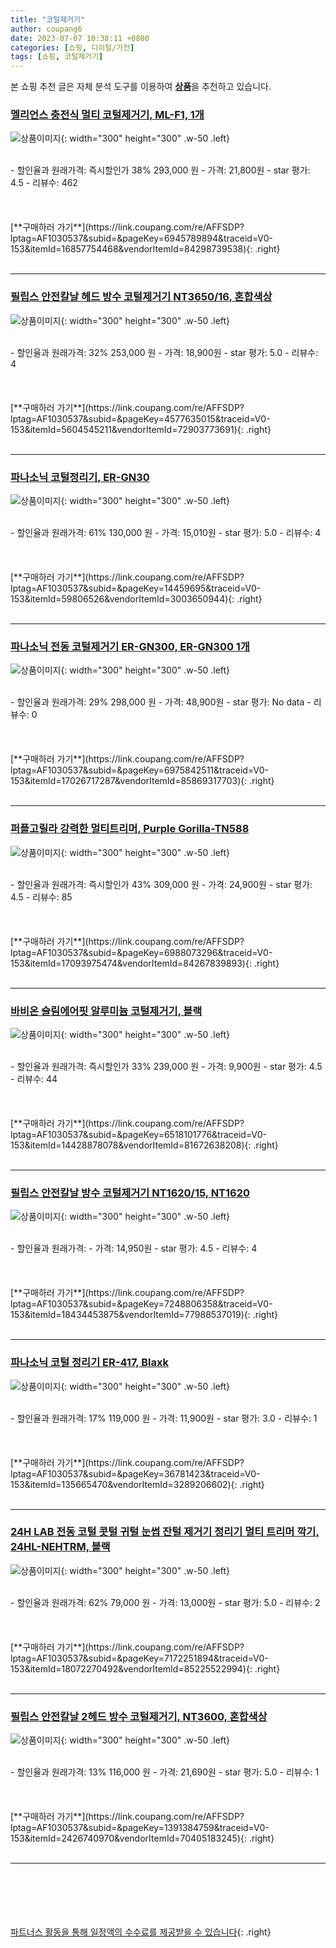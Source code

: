 ```yaml
---
title: "코털제거기"
author: coupang6
date: 2023-07-07 10:38:11 +0800
categories: [쇼핑, 디이털/가전]
tags: [쇼핑, 코털제거기]
---
```


본 쇼핑 추천 글은 자체 분석 도구를 이용하여 [**상품**](https://link.coupang.com/a/bao1ui)을 추천하고 있습니다.

### [멜리언스 충전식 멀티 코털제거기, ML-F1, 1개](https://link.coupang.com/re/AFFSDP?lptag=AF1030537&subid=&pageKey=6945789894&traceid=V0-153&itemId=16857754468&vendorItemId=84298739538)

![상품이미지](https://thumbnail10.coupangcdn.com/thumbnails/remote/230x230ex/image/vendor_inventory/51f9/9c3ca2b4ef35ca88152ee4f1889bef86b375400d81ad8f1b001282f91b2b.jpg){: width="300" height="300" .w-50 .left}


<br>
- 할인율과 원래가격: 즉시할인가 38%  293,000   원
- 가격: 21,800원
- star 평가: 4.5
- 리뷰수: 462
<br>
<br>
<br>
<br>
[**구매하러 가기**](https://link.coupang.com/re/AFFSDP?lptag=AF1030537&subid=&pageKey=6945789894&traceid=V0-153&itemId=16857754468&vendorItemId=84298739538){: .right}
<br>
<br>

---

### [필립스 안전칼날 헤드 방수 코털제거기 NT3650/16, 혼합색상](https://link.coupang.com/re/AFFSDP?lptag=AF1030537&subid=&pageKey=4577635015&traceid=V0-153&itemId=5604545211&vendorItemId=72903773691)

![상품이미지](https://thumbnail9.coupangcdn.com/thumbnails/remote/230x230ex/image/retail/images/1256859962569065-98748ffd-2698-4ab1-b5e2-4f62f3c8ded9.jpg){: width="300" height="300" .w-50 .left}


<br>
- 할인율과 원래가격: 32%  253,000   원
- 가격: 18,900원
- star 평가: 5.0
- 리뷰수: 4
<br>
<br>
<br>
<br>
[**구매하러 가기**](https://link.coupang.com/re/AFFSDP?lptag=AF1030537&subid=&pageKey=4577635015&traceid=V0-153&itemId=5604545211&vendorItemId=72903773691){: .right}
<br>
<br>

---

### [파나소닉 코털정리기, ER-GN30](https://link.coupang.com/re/AFFSDP?lptag=AF1030537&subid=&pageKey=14459695&traceid=V0-153&itemId=59806526&vendorItemId=3003650944)

![상품이미지](https://thumbnail6.coupangcdn.com/thumbnails/remote/230x230ex/image/retail/images/9537364720066352-70445ba9-e918-49a3-a406-a452bcc9dfd8.jpg){: width="300" height="300" .w-50 .left}


<br>
- 할인율과 원래가격: 61%  130,000   원
- 가격: 15,010원
- star 평가: 5.0
- 리뷰수: 4
<br>
<br>
<br>
<br>
[**구매하러 가기**](https://link.coupang.com/re/AFFSDP?lptag=AF1030537&subid=&pageKey=14459695&traceid=V0-153&itemId=59806526&vendorItemId=3003650944){: .right}
<br>
<br>

---

### [파나소닉 전동 코털제거기 ER-GN300, ER-GN300 1개](https://link.coupang.com/re/AFFSDP?lptag=AF1030537&subid=&pageKey=6975842511&traceid=V0-153&itemId=17026717287&vendorItemId=85869317703)

![상품이미지](https://thumbnail8.coupangcdn.com/thumbnails/remote/230x230ex/image/vendor_inventory/2605/28a523b8871f63530f806b0139ff228070ad8899041409a68552c29c4cac.jpg){: width="300" height="300" .w-50 .left}


<br>
- 할인율과 원래가격: 29%  298,000   원
- 가격: 48,900원
- star 평가: No data
- 리뷰수: 0
<br>
<br>
<br>
<br>
[**구매하러 가기**](https://link.coupang.com/re/AFFSDP?lptag=AF1030537&subid=&pageKey=6975842511&traceid=V0-153&itemId=17026717287&vendorItemId=85869317703){: .right}
<br>
<br>

---

### [퍼플고릴라 강력한 멀티트리머, Purple Gorilla-TN588](https://link.coupang.com/re/AFFSDP?lptag=AF1030537&subid=&pageKey=6988073296&traceid=V0-153&itemId=17093975474&vendorItemId=84267839893)

![상품이미지](https://thumbnail6.coupangcdn.com/thumbnails/remote/230x230ex/image/retail/images/2022/12/12/11/4/c5df456e-c515-4b7a-a927-aadf2b417a84.jpg){: width="300" height="300" .w-50 .left}


<br>
- 할인율과 원래가격: 즉시할인가 43%  309,000   원
- 가격: 24,900원
- star 평가: 4.5
- 리뷰수: 85
<br>
<br>
<br>
<br>
[**구매하러 가기**](https://link.coupang.com/re/AFFSDP?lptag=AF1030537&subid=&pageKey=6988073296&traceid=V0-153&itemId=17093975474&vendorItemId=84267839893){: .right}
<br>
<br>

---

### [바비온 슬림에어핏 알루미늄 코털제거기, 블랙](https://link.coupang.com/re/AFFSDP?lptag=AF1030537&subid=&pageKey=6518101776&traceid=V0-153&itemId=14428878078&vendorItemId=81672638208)

![상품이미지](https://thumbnail10.coupangcdn.com/thumbnails/remote/230x230ex/image/retail/images/1690627377542125-add8f7e2-e298-4d9b-9b95-470cc6961112.jpg){: width="300" height="300" .w-50 .left}


<br>
- 할인율과 원래가격: 즉시할인가 33%  239,000   원
- 가격: 9,900원
- star 평가: 4.5
- 리뷰수: 44
<br>
<br>
<br>
<br>
[**구매하러 가기**](https://link.coupang.com/re/AFFSDP?lptag=AF1030537&subid=&pageKey=6518101776&traceid=V0-153&itemId=14428878078&vendorItemId=81672638208){: .right}
<br>
<br>

---

### [필립스 안전칼날 방수 코털제거기 NT1620/15, NT1620](https://link.coupang.com/re/AFFSDP?lptag=AF1030537&subid=&pageKey=7248806358&traceid=V0-153&itemId=18434453875&vendorItemId=77988537019)

![상품이미지](https://thumbnail10.coupangcdn.com/thumbnails/remote/230x230ex/image/vendor_inventory/3ca5/3487e35f3740f94fe7f049e89a15baa3dce143b0675d1e02deb11697d38d.jpg){: width="300" height="300" .w-50 .left}


<br>
- 할인율과 원래가격: 
- 가격: 14,950원
- star 평가: 4.5
- 리뷰수: 4
<br>
<br>
<br>
<br>
[**구매하러 가기**](https://link.coupang.com/re/AFFSDP?lptag=AF1030537&subid=&pageKey=7248806358&traceid=V0-153&itemId=18434453875&vendorItemId=77988537019){: .right}
<br>
<br>

---

### [파나소닉 코털 정리기 ER-417, Blaxk](https://link.coupang.com/re/AFFSDP?lptag=AF1030537&subid=&pageKey=36781423&traceid=V0-153&itemId=135665470&vendorItemId=3289206602)

![상품이미지](https://thumbnail8.coupangcdn.com/thumbnails/remote/230x230ex/image/retail/images/190460467622096-7ec91fc7-82db-47eb-b0f5-8f7d8fb8401b.jpg){: width="300" height="300" .w-50 .left}


<br>
- 할인율과 원래가격: 17%  119,000   원
- 가격: 11,900원
- star 평가: 3.0
- 리뷰수: 1
<br>
<br>
<br>
<br>
[**구매하러 가기**](https://link.coupang.com/re/AFFSDP?lptag=AF1030537&subid=&pageKey=36781423&traceid=V0-153&itemId=135665470&vendorItemId=3289206602){: .right}
<br>
<br>

---

### [24H LAB 전동 코털 콧털 귀털 눈썹 잔털 제거기 정리기 멀티 트리머 깍기, 24HL-NEHTRM, 블랙](https://link.coupang.com/re/AFFSDP?lptag=AF1030537&subid=&pageKey=7172251894&traceid=V0-153&itemId=18072270492&vendorItemId=85225522994)

![상품이미지](https://thumbnail10.coupangcdn.com/thumbnails/remote/230x230ex/image/vendor_inventory/7487/35b7029230ca1530c63eaa0cee91b302ed0e3dfc9dd02f526d98421a7361.jpg){: width="300" height="300" .w-50 .left}


<br>
- 할인율과 원래가격: 62%  79,000   원
- 가격: 13,000원
- star 평가: 5.0
- 리뷰수: 2
<br>
<br>
<br>
<br>
[**구매하러 가기**](https://link.coupang.com/re/AFFSDP?lptag=AF1030537&subid=&pageKey=7172251894&traceid=V0-153&itemId=18072270492&vendorItemId=85225522994){: .right}
<br>
<br>

---

### [필립스 안전칼날 2헤드 방수 코털제거기, NT3600, 혼합색상](https://link.coupang.com/re/AFFSDP?lptag=AF1030537&subid=&pageKey=1391384759&traceid=V0-153&itemId=2426740970&vendorItemId=70405183245)

![상품이미지](https://thumbnail10.coupangcdn.com/thumbnails/remote/230x230ex/image/retail/images/2020/03/10/21/4/b35bd687-a306-4251-9cdb-16ac61982d00.jpg){: width="300" height="300" .w-50 .left}


<br>
- 할인율과 원래가격: 13%  116,000   원
- 가격: 21,690원
- star 평가: 5.0
- 리뷰수: 1
<br>
<br>
<br>
<br>
[**구매하러 가기**](https://link.coupang.com/re/AFFSDP?lptag=AF1030537&subid=&pageKey=1391384759&traceid=V0-153&itemId=2426740970&vendorItemId=70405183245){: .right}
<br>
<br>

---
<br><br><br><br><br> [파트너스 활동을 통해 일정액의 수수료를 제공받을 수 있습니다](https://link.coupang.com/a/bao1ui){: .right}